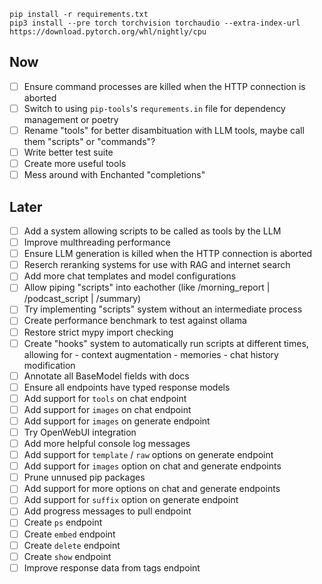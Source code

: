 ```
pip install -r requirements.txt
pip3 install --pre torch torchvision torchaudio --extra-index-url https://download.pytorch.org/whl/nightly/cpu
```

## Now

- [ ] Ensure command processes are killed when the HTTP connection is aborted
- [ ] Switch to using `pip-tools`'s `requrements.in` file for dependency management or poetry
- [ ] Rename "tools" for better disambituation with LLM tools, maybe call them "scripts" or "commands"?
- [ ] Write better test suite
- [ ] Create more useful tools
- [ ] Mess around with Enchanted "completions"

## Later

- [ ] Add a system allowing scripts to be called as tools by the LLM
- [ ] Improve multhreading performance
- [ ] Ensure LLM generation is killed when the HTTP connection is aborted
- [ ] Reserch reranking systems for use with RAG and internet search
- [ ] Add more chat templates and model configurations
- [ ] Allow piping "scripts" into eachother (like /morning_report | /podcast_script | /summary)
- [ ] Try implementing "scripts" system without an intermediate process
- [ ] Create performance benchmark to test against ollama
- [ ] Restore strict mypy import checking
- [ ] Create "hooks" system to automatically run scripts at different times, allowing for - context augmentation - memories - chat history modification
- [ ] Annotate all BaseModel fields with docs
- [ ] Ensure all endpoints have typed response models
- [ ] Add support for `tools` on chat endpoint
- [ ] Add support for `images` on chat endpoint
- [ ] Add support for `images` on generate endpoint
- [ ] Try OpenWebUI integration
- [ ] Add more helpful console log messages
- [ ] Add support for `template` / `raw` options on generate endpoint
- [ ] Add support for `images` option on chat and generate endpoints
- [ ] Prune unnused pip packages
- [ ] Add support for more options on chat and generate endpoints
- [ ] Add support for `suffix` option on generate endpoint
- [ ] Add progress messages to pull endpoint
- [ ] Create `ps` endpoint
- [ ] Create `embed` endpoint
- [ ] Create `delete` endpoint
- [ ] Create `show` endpoint
- [ ] Improve response data from tags endpoint
